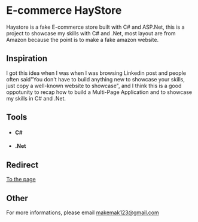 # E-commerce HayStore

Haystore is a fake E-commerce store built with C# and ASP.Net, this is a project to showcase my skills with C# and .Net, most layout are from Amazon because the point is to make a fake amazon website.

## Inspiration

I got this idea when I was when I was browsing Linkedin post and people often said"You don't have to build anything new to showcase your skills, just copy a well-known website to showcase", and I think this is a good oppotunity to recap how to build a Multi-Page Application and to showcase my skills in C# and .Net.

## Tools

* #### C#
* #### .Net

## Redirect
<a href="https://haystore.herokuapp.com/">To the page</a>

## Other

For more informations, please email makemak123@gmail.com
